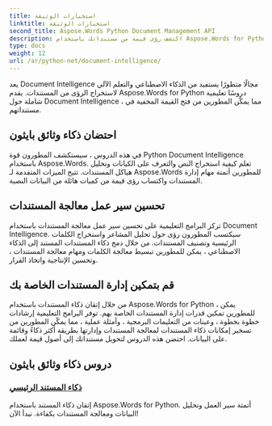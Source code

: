 ```yaml
---
title: استخبارات الوثيقة
linktitle: استخبارات الوثيقة
second_title: Aspose.Words Python Document Management API
description: اكتشف رؤى قيمة من مستنداتك باستخدام Aspose.Words for Python Document Intelligence. أتمتة التحليل واستخراج النص والتصنيف.
type: docs
weight: 12
url: /ar/python-net/document-intelligence/
---
```


يعد Document Intelligence مجالًا متطورًا يستفيد من الذكاء الاصطناعي والتعلم الآلي لاستخراج الرؤى من المستندات. يقدم Aspose.Words for Python دروسًا تعليمية شاملة حول Document Intelligence ، مما يمكّن المطورين من فتح القيمة المخفية في مستنداتهم.

## احتضان ذكاء وثائق بايثون

في هذه الدروس ، سيستكشف المطورون قوة Python Document Intelligence باستخدام Aspose.Words. تعلم كيفية استخراج النص والتعرف على الكيانات وتحليل هياكل المستندات. تتيح الميزات المتقدمة لـ Aspose.Words للمطورين أتمتة مهام إدارة المستندات واكتساب رؤى قيمة من كميات هائلة من البيانات النصية.

## تحسين سير عمل معالجة المستندات

تركز البرامج التعليمية على تحسين سير عمل معالجة المستندات باستخدام Document Intelligence. سيكتسب المطورون رؤى حول تحليل المشاعر واستخراج الكلمات الرئيسية وتصنيف المستندات. من خلال دمج ذكاء المستندات المستند إلى الذكاء الاصطناعي ، يمكن للمطورين تبسيط معالجة الكلمات ومهام معالجة المستندات ، وتحسين الإنتاجية واتخاذ القرار.

## قم بتمكين إدارة المستندات الخاصة بك

من خلال إتقان ذكاء المستندات باستخدام Aspose.Words for Python ، يمكن للمطورين تمكين قدرات إدارة المستندات الخاصة بهم. توفر البرامج التعليمية إرشادات خطوة بخطوة ، وعينات من التعليمات البرمجية ، وأمثلة عملية ، مما يمكّن المطورين من تسخير إمكانات ذكاء المستندات لمعالجة المستندات وإدارتها بطريقة أكثر ذكاءً وقائمة على البيانات. احتضن هذه الدروس لتحويل مستنداتك إلى أصول قيمة لعملك.

## دروس ذكاء وثائق بايثون
### [ذكاء المستند الرئيسي](./master-document-intelligence/)
إتقان ذكاء المستند باستخدام Aspose.Words for Python. أتمتة سير العمل وتحليل البيانات ومعالجة المستندات بكفاءة. نبدأ الآن!